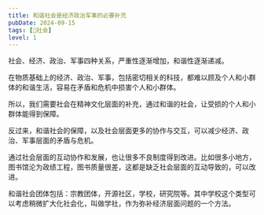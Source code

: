 ```yaml
---
title: 和谐社会是经济政治军事的必要补充
pubDate: 2024-09-15
tags: [👫社会]
level: 1
---
```


社会、经济、政治、军事四种关系，严重性逐渐增加，和谐性逐渐递减。

在物质基础上的经济、政治、军事，包括密切相关的科技，都难以顾及个人和小群体的和谐生活，容易在矛盾和危机中损害个人和小群体。

所以，我们需要社会在精神文化层面的补充，通过和谐的社会，让受损的个人和小群体能得到保障。

反过来，和谐社会的保障，以及社会层面更多的协作与交互，可以减少经济、政治、军事层面的矛盾与危机。

通过社会层面的互动协作和发展，也让很多不良制度得到改进。比如很多小地方，图书馆沦为政绩工程，图书质量很差，这都是缺乏社会层面的互动导致的，可以改进。

和谐社会团体包括：宗教团体，开源社区，学校，研究院等。其中学校这个类型可以考虑稍微扩大化社会化，叫做学社，作为弥补经济层面问题的一个方法。
